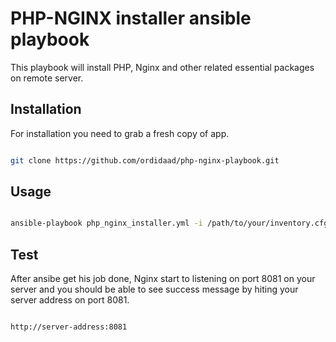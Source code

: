 # PHP-NGINX installer ansible playbook

This playbook will install PHP, Nginx and other related essential packages on remote server.

## Installation

For installation you need to grab a fresh copy of app.

```bash

git clone https://github.com/ordidaad/php-nginx-playbook.git

```

## Usage

```bash

ansible-playbook php_nginx_installer.yml -i /path/to/your/inventory.cfg  -u root

```

## Test

After ansibe get his job done, Nginx start to listening on port 8081 on your server and you should be able to see success message by hiting your server address on port 8081.

```bash

http://server-address:8081

```